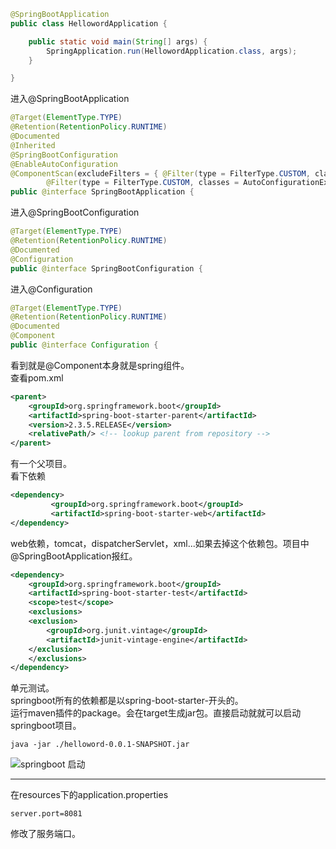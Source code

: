 ```java
@SpringBootApplication
public class HellowordApplication {

    public static void main(String[] args) {
        SpringApplication.run(HellowordApplication.class, args);
    }

}
```
进入@SpringBootApplication
```java
@Target(ElementType.TYPE)
@Retention(RetentionPolicy.RUNTIME)
@Documented
@Inherited
@SpringBootConfiguration
@EnableAutoConfiguration
@ComponentScan(excludeFilters = { @Filter(type = FilterType.CUSTOM, classes = TypeExcludeFilter.class),
		@Filter(type = FilterType.CUSTOM, classes = AutoConfigurationExcludeFilter.class) })
public @interface SpringBootApplication {
```
进入@SpringBootConfiguration
```java
@Target(ElementType.TYPE)
@Retention(RetentionPolicy.RUNTIME)
@Documented
@Configuration
public @interface SpringBootConfiguration {
```
进入@Configuration
```java
@Target(ElementType.TYPE)
@Retention(RetentionPolicy.RUNTIME)
@Documented
@Component
public @interface Configuration {
```
看到就是@Component本身就是spring组件。  
查看pom.xml
```xml
<parent>
	<groupId>org.springframework.boot</groupId>
	<artifactId>spring-boot-starter-parent</artifactId>
	<version>2.3.5.RELEASE</version>
	<relativePath/> <!-- lookup parent from repository -->
</parent>
```
有一个父项目。  
看下依赖
```xml
<dependency>
         <groupId>org.springframework.boot</groupId>
         <artifactId>spring-boot-starter-web</artifactId>
</dependency>
```
web依赖，tomcat，dispatcherServlet，xml...如果去掉这个依赖包。项目中@SpringBootApplication报红。
```xml
<dependency>
    <groupId>org.springframework.boot</groupId>
    <artifactId>spring-boot-starter-test</artifactId>
    <scope>test</scope>
    <exclusions>
	<exclusion>
	    <groupId>org.junit.vintage</groupId>
	    <artifactId>junit-vintage-engine</artifactId>
	</exclusion>
    </exclusions>
</dependency>
```
单元测试。  
springboot所有的依赖都是以spring-boot-starter-开头的。  
运行maven插件的package。会在target生成jar包。直接启动就就可以启动springboot项目。
```shell
java -jar ./helloword-0.0.1-SNAPSHOT.jar
```
![][springboot-start]

--------------------------------
[springboot-start]:/image/springboot-start.jpg "springboot 启动"

在resources下的application.properties
```properties
server.port=8081
```
修改了服务端口。
